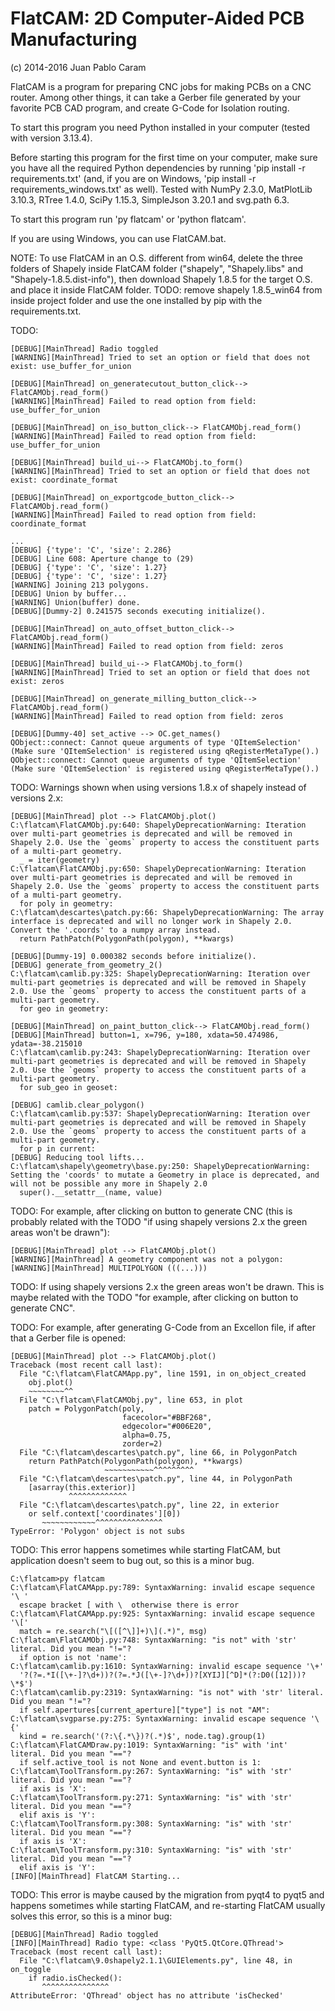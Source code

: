 FlatCAM: 2D Computer-Aided PCB Manufacturing
============================================

(c) 2014-2016 Juan Pablo Caram

FlatCAM is a program for preparing CNC jobs for making PCBs on a CNC router.
Among other things, it can take a Gerber file generated by your favorite PCB
CAD program, and create G-Code for Isolation routing.

To start this program you need Python installed in your computer (tested with version 3.13.4).

Before starting this program for the first time on your computer, make sure you have all the required Python dependencies by running 'pip install -r requirements.txt' (and, if you are on Windows, 'pip install -r requirements_windows.txt' as well). Tested with NumPy 2.3.0, MatPlotLib 3.10.3, RTree 1.4.0, SciPy 1.15.3, SimpleJson 3.20.1 and svg.path 6.3. 

To start this program run 'py flatcam' or 'python flatcam'.

If you are using Windows, you can use FlatCAM.bat.

NOTE: To use FlatCAM in an O.S. different from win64, delete the three folders of Shapely inside FlatCAM folder ("shapely", "Shapely.libs" and "Shapely-1.8.5.dist-info"), then download Shapely 1.8.5 for the target O.S. and place it inside FlatCAM folder.
TODO: remove shapely 1.8.5_win64 from inside project folder and use the one installed by pip with the requirements.txt.

TODO:
```
[DEBUG][MainThread] Radio toggled
[WARNING][MainThread] Tried to set an option or field that does not exist: use_buffer_for_union
```
```
[DEBUG][MainThread] on_generatecutout_button_click--> FlatCAMObj.read_form()
[WARNING][MainThread] Failed to read option from field: use_buffer_for_union
```
```
[DEBUG][MainThread] on_iso_button_click--> FlatCAMObj.read_form()
[WARNING][MainThread] Failed to read option from field: use_buffer_for_union
```
```
[DEBUG][MainThread] build_ui--> FlatCAMObj.to_form()
[WARNING][MainThread] Tried to set an option or field that does not exist: coordinate_format
```
```
[DEBUG][MainThread] on_exportgcode_button_click--> FlatCAMObj.read_form()
[WARNING][MainThread] Failed to read option from field: coordinate_format
```
```
...
[DEBUG] {'type': 'C', 'size': 2.286}
[DEBUG] Line 608: Aperture change to (29)
[DEBUG] {'type': 'C', 'size': 1.27}
[DEBUG] {'type': 'C', 'size': 1.27}
[WARNING] Joining 213 polygons.
[DEBUG] Union by buffer...
[WARNING] Union(buffer) done.
[DEBUG][Dummy-2] 0.241575 seconds executing initialize().
```
```
[DEBUG][MainThread] on_auto_offset_button_click--> FlatCAMObj.read_form()
[WARNING][MainThread] Failed to read option from field: zeros
```
```
[DEBUG][MainThread] build_ui--> FlatCAMObj.to_form()
[WARNING][MainThread] Tried to set an option or field that does not exist: zeros
```
```
[DEBUG][MainThread] on_generate_milling_button_click--> FlatCAMObj.read_form()
[WARNING][MainThread] Failed to read option from field: zeros
```
```
[DEBUG][Dummy-40] set_active --> OC.get_names()
QObject::connect: Cannot queue arguments of type 'QItemSelection'
(Make sure 'QItemSelection' is registered using qRegisterMetaType().)
QObject::connect: Cannot queue arguments of type 'QItemSelection'
(Make sure 'QItemSelection' is registered using qRegisterMetaType().)
```

TODO: Warnings shown when using versions 1.8.x of shapely instead of versions 2.x:
```
[DEBUG][MainThread] plot --> FlatCAMObj.plot()
C:\flatcam\FlatCAMObj.py:640: ShapelyDeprecationWarning: Iteration over multi-part geometries is deprecated and will be removed in Shapely 2.0. Use the `geoms` property to access the constituent parts of a multi-part geometry.
  _ = iter(geometry)
C:\flatcam\FlatCAMObj.py:650: ShapelyDeprecationWarning: Iteration over multi-part geometries is deprecated and will be removed in Shapely 2.0. Use the `geoms` property to access the constituent parts of a multi-part geometry.
  for poly in geometry:
C:\flatcam\descartes\patch.py:66: ShapelyDeprecationWarning: The array interface is deprecated and will no longer work in Shapely 2.0. Convert the '.coords' to a numpy array instead.
  return PathPatch(PolygonPath(polygon), **kwargs)
```
```
[DEBUG][Dummy-19] 0.000382 seconds before initialize().
[DEBUG] generate_from_geometry_2()
C:\flatcam\camlib.py:325: ShapelyDeprecationWarning: Iteration over multi-part geometries is deprecated and will be removed in Shapely 2.0. Use the `geoms` property to access the constituent parts of a multi-part geometry.
  for geo in geometry:
```
```
[DEBUG][MainThread] on_paint_button_click--> FlatCAMObj.read_form()
[DEBUG][MainThread] button=1, x=796, y=180, xdata=50.474986, ydata=-38.215010
C:\flatcam\camlib.py:243: ShapelyDeprecationWarning: Iteration over multi-part geometries is deprecated and will be removed in Shapely 2.0. Use the `geoms` property to access the constituent parts of a multi-part geometry.
  for sub_geo in geoset:
```
```
[DEBUG] camlib.clear_polygon()
C:\flatcam\camlib.py:537: ShapelyDeprecationWarning: Iteration over multi-part geometries is deprecated and will be removed in Shapely 2.0. Use the `geoms` property to access the constituent parts of a multi-part geometry.
  for p in current:
[DEBUG] Reducing tool lifts...
C:\flatcam\shapely\geometry\base.py:250: ShapelyDeprecationWarning: Setting the 'coords' to mutate a Geometry in place is deprecated, and will not be possible any more in Shapely 2.0
  super().__setattr__(name, value)
```

TODO: For example, after clicking on button to generate CNC (this is probably related with the TODO "if using shapely versions 2.x the green areas won't be drawn"):
```
[DEBUG][MainThread] plot --> FlatCAMObj.plot()
[WARNING][MainThread] A geometry component was not a polygon:
[WARNING][MainThread] MULTIPOLYGON (((...)))
```

TODO: If using shapely versions 2.x the green areas won't be drawn. This is maybe related with the TODO "for example, after clicking on button to generate CNC".

TODO: For example, after generating G-Code from an Excellon file, if after that a Gerber file is opened:
```
[DEBUG][MainThread] plot --> FlatCAMObj.plot()
Traceback (most recent call last):
  File "C:\flatcam\FlatCAMApp.py", line 1591, in on_object_created
    obj.plot()
    ~~~~~~~~^^
  File "C:\flatcam\FlatCAMObj.py", line 653, in plot
    patch = PolygonPatch(poly,
                         facecolor="#BBF268",
                         edgecolor="#006E20",
                         alpha=0.75,
                         zorder=2)
  File "C:\flatcam\descartes\patch.py", line 66, in PolygonPatch
    return PathPatch(PolygonPath(polygon), **kwargs)
                     ~~~~~~~~~~~^^^^^^^^^
  File "C:\flatcam\descartes\patch.py", line 44, in PolygonPath
    [asarray(this.exterior)]
             ^^^^^^^^^^^^^
  File "C:\flatcam\descartes\patch.py", line 22, in exterior
    or self.context['coordinates'][0])
       ~~~~~~~~~~~~^^^^^^^^^^^^^^^
TypeError: 'Polygon' object is not subs
```

TODO: This error happens sometimes while starting FlatCAM, but application doesn't seem to bug out, so this is a minor bug.
```
C:\flatcam>py flatcam
C:\flatcam\FlatCAMApp.py:789: SyntaxWarning: invalid escape sequence '\ '
  escape bracket [ with \  otherwise there is error
C:\flatcam\FlatCAMApp.py:925: SyntaxWarning: invalid escape sequence '\['
  match = re.search("\[([^\]]+)\](.*)", msg)
C:\flatcam\FlatCAMObj.py:748: SyntaxWarning: "is not" with 'str' literal. Did you mean "!="?
  if option is not 'name':
C:\flatcam\camlib.py:1610: SyntaxWarning: invalid escape sequence '\+'
  '?(?=.*I([\+-]?\d+))?(?=.*J([\+-]?\d+))?[XYIJ][^D]*(?:D0([12]))?\*$')
C:\flatcam\camlib.py:2319: SyntaxWarning: "is not" with 'str' literal. Did you mean "!="?
  if self.apertures[current_aperture]["type"] is not "AM":
C:\flatcam\svgparse.py:275: SyntaxWarning: invalid escape sequence '\{'
  kind = re.search('(?:\{.*\})?(.*)$', node.tag).group(1)
C:\flatcam\FlatCAMDraw.py:1019: SyntaxWarning: "is" with 'int' literal. Did you mean "=="?
  if self.active_tool is not None and event.button is 1:
C:\flatcam\ToolTransform.py:267: SyntaxWarning: "is" with 'str' literal. Did you mean "=="?
  if axis is 'X':
C:\flatcam\ToolTransform.py:271: SyntaxWarning: "is" with 'str' literal. Did you mean "=="?
  elif axis is 'Y':
C:\flatcam\ToolTransform.py:308: SyntaxWarning: "is" with 'str' literal. Did you mean "=="?
  if axis is 'X':
C:\flatcam\ToolTransform.py:310: SyntaxWarning: "is" with 'str' literal. Did you mean "=="?
  elif axis is 'Y':
[INFO][MainThread] FlatCAM Starting...
```

TODO: This error is maybe caused by the migration from pyqt4 to pyqt5 and happens sometimes while starting FlatCAM, and re-starting FlatCAM usually solves this error, so this is a minor bug:
```
[DEBUG][MainThread] Radio toggled
[INFO][MainThread] Radio type: <class 'PyQt5.QtCore.QThread'>
Traceback (most recent call last):
  File "C:\flatcam\9.0shapely2.1.1\GUIElements.py", line 48, in on_toggle
    if radio.isChecked():
       ^^^^^^^^^^^^^^^
AttributeError: 'QThread' object has no attribute 'isChecked'
```
